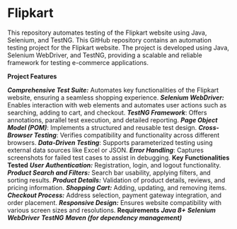 # Flipkart
This repository automates testing of the Flipkart website using Java, Selenium, and TestNG.
This GitHub repository contains an automation testing project for the Flipkart website. The project is developed using Java, Selenium WebDriver, and TestNG, providing a scalable and reliable framework for testing e-commerce applications.

**Project Features**

_**Comprehensive Test Suite:**_ Automates key functionalities of the Flipkart website, ensuring a seamless shopping experience.
_**Selenium WebDriver:**_ Enables interaction with web elements and automates user actions such as searching, adding to cart, and checkout.
_**TestNG Framework**_: Offers annotations, parallel test execution, and detailed reporting.
_**Page Object Model (POM)**_: Implements a structured and reusable test design.
_**Cross-Browser Testing**_: Verifies compatibility and functionality across different browsers.
_**Data-Driven Testing**_: Supports parameterized testing using external data sources like Excel or JSON.
_**Error Handling**_: Captures screenshots for failed test cases to assist in debugging.
**Key Functionalities Tested**
_**User Authentication:**_ Registration, login, and logout functionality.
_**Product Search and Filters:**_ Search bar usability, applying filters, and sorting results.
_**Product Details:**_ Validation of product details, reviews, and pricing information.
_**Shopping Cart:**_ Adding, updating, and removing items.
_**Checkout Process:**_ Address selection, payment gateway integration, and order placement.
_**Responsive Design:**_ Ensures website compatibility with various screen sizes and resolutions.
**Requirements**
_**Java 8+**_
_**Selenium WebDriver**_
_**TestNG**_
_**Maven (for dependency management)**_
